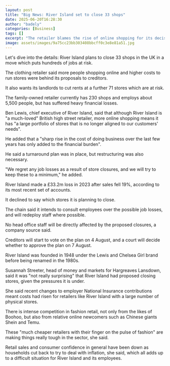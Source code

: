 ```yaml
---
layout: post
title: "Big News: River Island set to close 33 shops"
date: 2025-06-20T16:28:30
author: "badely"
categories: [Business]
tags: []
excerpt: "The retailer blames the rise of online shopping for its decision, which risks hundreds of jobs."
image: assets/images/9a75cc23bb303408bbcff0c3e8e81a51.jpg
---
```


Let's dive into the details: River Island plans to close 33 shops in the UK in a move which puts hundreds of jobs at risk.

The clothing retailer said more people shopping online and higher costs to run stores were behind its proposals to creditors.

It also wants its landlords to cut rents at a further 71 stores which are at risk.

The family-owned retailer currently has 230 shops and employs about 5,500 people, but has suffered heavy financial losses.

Ben Lewis, chief executive of River Island, said that although River Island is "a much-loved" British high street retailer, more online shopping means it has "a large portfolio of stores that is no longer aligned to our customers' needs".

He added that a "sharp rise in the cost of doing business over the last few years has only added to the financial burden".

He said a turnaround plan was in place, but restructuring was also necessary.

"We regret any job losses as a result of store closures, and we will try to keep these to a minimum," he added.

River Island made a £33.2m loss in 2023 after sales fell 19%, according to its most recent set of accounts.

It declined to say which stores it is planning to close.

The chain said it intends to consult employees over the possible job losses, and will redeploy staff where possible.

No head office staff will be directly affected by the proposed closures, a company source said.

Creditors will start to vote on the plan on 4 August, and a court will decide whether to approve the plan on 7 August.

River Island was founded in 1948 under the Lewis and Chelsea Girl brand before being renamed in the 1980s.

Susannah Streeter, head of money and markets for Hargreaves Lansdown, said it was "not really surprising" that River Island had proposed closing stores, given the pressures it is under.

She said recent changes to employer National Insurance contributions meant costs had risen for retailers like River Island with a large number of physical stores.

There is intense competition in fashion retail, not only from the likes of Boohoo, but also from relative online newcomers such as Chinese giants Shein and Temu.

These "much cheaper retailers with their finger on the pulse of fashion" are making things really tough in the sector, she said.

Retail sales and consumer confidence in general have been down as households cut back to try to deal with inflation, she said, which all adds up to a difficult situation for River Island and its employees.


